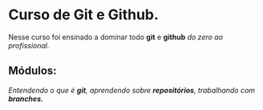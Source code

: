 # Curso de Git e Github.

Nesse curso foi ensinado a dominar todo **git** e **github** _do zero ao profissional._

## Módulos:

_Entendendo o que é **git**, aprendendo sobre **repositórios**, trabalhando com **branches.**_
